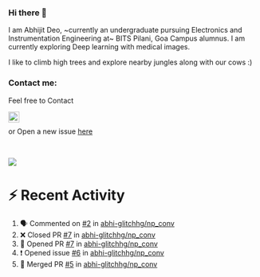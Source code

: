 ### Hi there 👋

I am Abhijit Deo, ~currently an undergraduate pursuing Electronics and Instrumentation Engineering at~ BITS Pilani, Goa Campus alumnus. I am currently exploring Deep learning with medical images.  


I like to climb high trees and explore nearby jungles along with our cows :)
### Contact me:

Feel free to Contact


[<img align="left" alt="Abhijit Deo | Gmail" width="22px" src="https://cdn.jsdelivr.net/npm/simple-icons@v3/icons/gmail.svg" />][gmail]
<br />


 or Open a new issue [here](https://github.com/abhi-glitchhg/abhi-glitchhg/issues)

[gmail]: mailto:f20190041@goa.bits-pilani.ac.in

<br>



![](https://komarev.com/ghpvc/?username=abhi-glitchhg&color=green)


# :zap: Recent Activity

<!--START_SECTION:activity-->
1. 🗣 Commented on [#2](https://github.com/abhi-glitchhg/np_conv/pull/2#issuecomment-1712392925) in [abhi-glitchhg/np_conv](https://github.com/abhi-glitchhg/np_conv)
2. ❌ Closed PR [#7](https://github.com/abhi-glitchhg/np_conv/pull/7) in [abhi-glitchhg/np_conv](https://github.com/abhi-glitchhg/np_conv)
3. 💪 Opened PR [#7](https://github.com/abhi-glitchhg/np_conv/pull/7) in [abhi-glitchhg/np_conv](https://github.com/abhi-glitchhg/np_conv)
4. ❗ Opened issue [#6](https://github.com/abhi-glitchhg/np_conv/issues/6) in [abhi-glitchhg/np_conv](https://github.com/abhi-glitchhg/np_conv)
5. 🎉 Merged PR [#5](https://github.com/abhi-glitchhg/np_conv/pull/5) in [abhi-glitchhg/np_conv](https://github.com/abhi-glitchhg/np_conv)
<!--END_SECTION:activity-->
